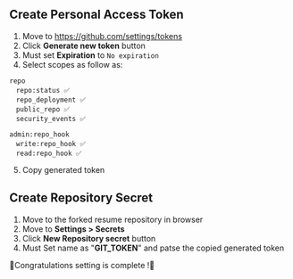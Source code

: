 ## Create Personal Access Token
1. Move to https://github.com/settings/tokens
2. Click **Generate new token** button
3. Must set **Expiration** to `No expiration`
4. Select scopes as follow as:  
```
repo  
　repo:status ✅  
　repo_deployment ✅  
　public_repo ✅  
　security_events ✅  

admin:repo_hook  
　write:repo_hook ✅  
　read:repo_hook ✅  
```
5. Copy generated token

## Create Repository Secret
1. Move to the forked resume repository in browser
2. Move to **Settings > Secrets**  
3. Click **New Repository secret** button
4. Must Set name as "**GIT_TOKEN**" and patse the copied generated token  
   
🎉Congratulations setting is complete !🎉
